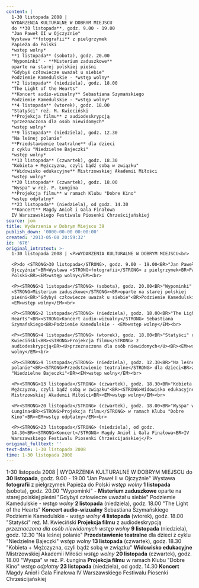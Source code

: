 ```yaml
---
content: |
  1-30 listopada 2008 | 
  WYDARZENIA KULTURALNE W DOBRYM MIEJSCU
  do **30 listopada**, godz. 9.00 - 19.00
  "Jan Paweł II w Ojczyźnie"
  Wystawa **fotografii** z pielgrzymek
  Papieża do Polski
  *wstęp wolny*
  **1 listopada** (sobota), godz. 20.00
  "Wypominki" - **Misterium zaduszkowe**
  oparte na starej polskiej pieśni
  "Gdybyś człowiecze uważał u siebie"
  Podziemie Kamedulskie - *wstęp wolny*
  **2 listopada** (niedziela), godz. 18.00
  "The Light of the Hearts"
  **Koncert audio-wizualny** Sebastiana Szymańskiego
  Podziemie Kamedulskie - *wstęp wolny*
  **4 listopada** (wtorek), godz. 18.00
  "Statyści" reż. M. Kwieciński
  **Projekcja filmu** z audiodeskrypcją
  *przeznaczona dla osób niewidomych*
  *wstęp wolny*
  **9 listopada** (niedziela), godz. 12.30
  "Na leśnej polanie"
  **Przedstawienie teatralne** dla dzieci
  z cyklu "Niedzielne Bajeczki"
  *wstęp wolny*
  **13 listopada** (czwartek), godz. 18.30
  "Kobieta + Mężczyzna, czyli bądź sobą w związku"
  **Widowisko edukacyjne** Mistrzowskiej Akademii Miłości
  *wstęp wolny*
  **20 listopada** (czwartek), godz. 18.00
  "Wyspa" w reż. P. Łungina
  **Projekcja filmu** w ramach Klubu "Dobre Kino"
  *wstęp odpłatny*
  **23 listopada** (niedziela), od godz. 14.30
  **Koncert** Magdy Anioł i Gala Finałowa
  IV Warszawskiego Festiwalu Piosenki Chrześcijańskiej
source: jom
title: Wydarzenia w Dobrym Miejscu 39
publish_down: '0000-00-00 00:00:00'
created: '2013-05-08 20:59:32'
id: '676'
original_introtext: >-
  1-30 listopada 2008 | <P>WYDARZENIA KULTURALNE W DOBRYM MIEJSCU<br>

  <P>do <STRONG>30 listopada</STRONG>, godz. 9.00 - 19.00<BR>"Jan Paweł II w
  Ojczyźnie"<BR>Wystawa <STRONG>fotografii</STRONG> z pielgrzymek<BR>Papieża do
  Polski<BR><EM>wstęp wolny</EM><br>

  <P><STRONG>1 listopada</STRONG> (sobota), godz. 20.00<BR>"Wypominki" -
  <STRONG>Misterium zaduszkowe</STRONG><BR>oparte na starej polskiej
  pieśni<BR>"Gdybyś człowiecze uważał u siebie"<BR>Podziemie Kamedulskie -
  <EM>wstęp wolny</EM><br>

  <P><STRONG>2 listopada</STRONG> (niedziela), godz. 18.00<BR>"The Light of the
  Hearts"<BR><STRONG>Koncert audio-wizualny</STRONG> Sebastiana
  Szymańskiego<BR>Podziemie Kamedulskie - <EM>wstęp wolny</EM><br>

  <P><STRONG>4 listopada</STRONG> (wtorek), godz. 18.00<BR>"Statyści" reż. M.
  Kwieciński<BR><STRONG>Projekcja filmu</STRONG> z
  audiodeskrypcją<BR><U>przeznaczona dla osób niewidomych</U><BR><EM>wstęp
  wolny</EM><br>

  <P><STRONG>9 listopada</STRONG> (niedziela), godz. 12.30<BR>"Na leśnej
  polanie"<BR><STRONG>Przedstawienie teatralne</STRONG> dla dzieci<BR>z cyklu
  "Niedzielne Bajeczki"<BR><EM>wstęp wolny</EM><br>

  <P><STRONG>13 listopada</STRONG> (czwartek), godz. 18.30<BR>"Kobieta +
  Mężczyzna, czyli bądź sobą w związku"<BR><STRONG>Widowisko edukacyjne</STRONG>
  Mistrzowskiej Akademii Miłości<BR><EM>wstęp wolny</EM><br>

  <P><STRONG>20 listopada</STRONG> (czwartek), godz. 18.00<BR>"Wyspa" w reż. P.
  Łungina<BR><STRONG>Projekcja filmu</STRONG> w ramach Klubu "Dobre
  Kino"<BR><EM>wstęp odpłatny</EM><br>

  <P><STRONG>23 listopada</STRONG> (niedziela), od godz.
  14.30<BR><STRONG>Koncert</STRONG> Magdy Anioł i Gala Finałowa<BR>IV
  Warszawskiego Festiwalu Piosenki Chrześcijańskiej</P>
original_fulltext: ''
text-date: 1-30 listopada 2008
time: 1-30 listopada 2008
---
```

1-30 listopada 2008 | 
WYDARZENIA KULTURALNE W DOBRYM MIEJSCU
do **30 listopada**, godz. 9.00 - 19.00
"Jan Paweł II w Ojczyźnie"
Wystawa **fotografii** z pielgrzymek
Papieża do Polski
*wstęp wolny*
**1 listopada** (sobota), godz. 20.00
"Wypominki" - **Misterium zaduszkowe**
oparte na starej polskiej pieśni
"Gdybyś człowiecze uważał u siebie"
Podziemie Kamedulskie - *wstęp wolny*
**2 listopada** (niedziela), godz. 18.00
"The Light of the Hearts"
**Koncert audio-wizualny** Sebastiana Szymańskiego
Podziemie Kamedulskie - *wstęp wolny*
**4 listopada** (wtorek), godz. 18.00
"Statyści" reż. M. Kwieciński
**Projekcja filmu** z audiodeskrypcją
*przeznaczona dla osób niewidomych*
*wstęp wolny*
**9 listopada** (niedziela), godz. 12.30
"Na leśnej polanie"
**Przedstawienie teatralne** dla dzieci
z cyklu "Niedzielne Bajeczki"
*wstęp wolny*
**13 listopada** (czwartek), godz. 18.30
"Kobieta + Mężczyzna, czyli bądź sobą w związku"
**Widowisko edukacyjne** Mistrzowskiej Akademii Miłości
*wstęp wolny*
**20 listopada** (czwartek), godz. 18.00
"Wyspa" w reż. P. Łungina
**Projekcja filmu** w ramach Klubu "Dobre Kino"
*wstęp odpłatny*
**23 listopada** (niedziela), od godz. 14.30
**Koncert** Magdy Anioł i Gala Finałowa
IV Warszawskiego Festiwalu Piosenki Chrześcijańskiej


<!--{{json:{"created_date":"2013-05-08 20:59:32","publish_down":"0000-00-00 00:00:00","id":"676"}}}-->